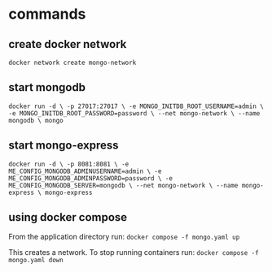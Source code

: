 # commands

## create docker network
`docker network create mongo-network`

## start mongodb
`docker run -d \
-p 27017:27017 \
-e MONGO_INITDB_ROOT_USERNAME=admin \
-e MONGO_INITDB_ROOT_PASSWORD=password \
--net mongo-network \
--name mongodb \
mongo
`

## start mongo-express
`docker run -d \
-p 8081:8081 \
-e ME_CONFIG_MONGODB_ADMINUSERNAME=admin \
-e ME_CONFIG_MONGODB_ADMINPASSWORD=password \
-e ME_CONFIG_MONGODB_SERVER=mongodb \
--net mongo-network \
--name mongo-express \
mongo-express
`

## using docker compose
From the application directory run:
`docker compose -f mongo.yaml up`

This creates a network. To stop running containers run:
`docker compose -f mongo.yaml down`